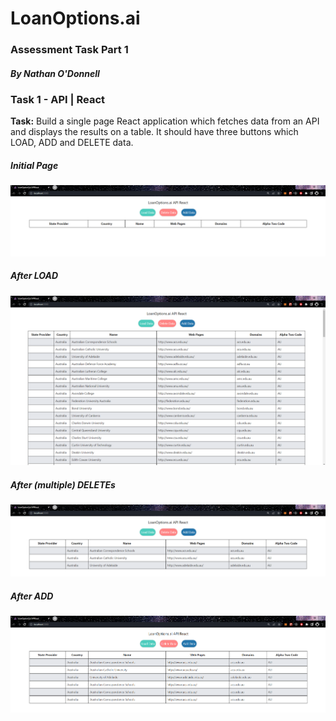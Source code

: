 # LoanOptions.ai
### Assessment Task Part 1
##### By Nathan O'Donnell

### Task 1 - API | React
<b>Task:</b> Build a single page React application which fetches data from an API and displays the results on a table. It should have three buttons which LOAD, ADD and DELETE data.

##### Initial Page
<img src='./assets/1.PNG'>

##### After LOAD
<img src='./assets/2.PNG'>

##### After (multiple) DELETEs
<img src='./assets/3.PNG'>

##### After ADD
<img src='./assets/4.PNG'>
